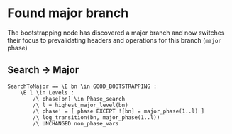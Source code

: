 # Found major branch

The bootstrapping node has discovered a major branch and now switches their focus to prevalidating headers and operations for this branch (`major` phase)

## Search -> Major

```
SearchToMajor == \E bn \in GOOD_BOOTSTRAPPING :
    \E l \in Levels :
        /\ phase[bn] \in Phase_search
        /\ l = highest_major_level(bn)
        /\ phase' = [ phase EXCEPT ![bn] = major_phase(1..l) ]
        /\ log_transition(bn, major_phase(1..l))
        /\ UNCHANGED non_phase_vars
```
